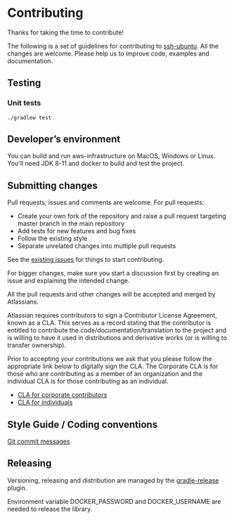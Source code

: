 # Contributing

Thanks for taking the time to contribute! 

The following is a set of guidelines for contributing to [ssh-ubuntu](README.md).
All the changes are welcome. Please help us to improve code, examples and documentation.

## Testing 

### Unit tests

```
./gradlew test
```

## Developer’s environment

You can build and run aws-infrastructure on MacOS, Windows or Linux. You'll need JDK 8-11 and docker to build and test the project.

## Submitting changes
 
Pull requests, issues and comments are welcome. For pull requests:

  - Create your own fork of the repository and raise a pull request targeting master branch in the main repository
  - Add tests for new features and bug fixes
  - Follow the existing style
  - Separate unrelated changes into multiple pull requests

See the [existing issues](https://ecosystem.atlassian.net/projects/JPERF/issues/?filter=allissues) for things to start contributing.

For bigger changes, make sure you start a discussion first by creating
an issue and explaining the intended change.

All the pull requests and other changes will be accepted and merged by Atlassians.

Atlassian requires contributors to sign a Contributor License Agreement,
known as a CLA. This serves as a record stating that the contributor is
entitled to contribute the code/documentation/translation to the project
and is willing to have it used in distributions and derivative works
(or is willing to transfer ownership).

Prior to accepting your contributions we ask that you please follow the appropriate
link below to digitally sign the CLA. The Corporate CLA is for those who are
contributing as a member of an organization and the individual CLA is for
those contributing as an individual.

* [CLA for corporate contributors](https://na2.docusign.net/Member/PowerFormSigning.aspx?PowerFormId=e1c17c66-ca4d-4aab-a953-2c231af4a20b)
* [CLA for individuals](https://na2.docusign.net/Member/PowerFormSigning.aspx?PowerFormId=3f94fbdc-2fbe-46ac-b14c-5d152700ae5d)

## Style Guide / Coding conventions

[Git commit messages](https://chris.beams.io/posts/git-commit/)

## Releasing

Versioning, releasing and distribution are managed by the [gradle-release] plugin.

Environment variable DOCKER_PASSWORD and DOCKER_USERNAME are needed to release the library.

[gradle-release]: https://bitbucket.org/atlassian/gradle-release/src/release-0.4.3/README.md